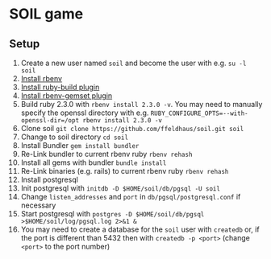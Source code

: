 # SOIL game

## Setup

1. Create a new user named `soil` and become the user with e.g. `su -l soil`
2. [Install rbenv](https://github.com/rbenv/rbenv#installation)
3. [Install ruby-build plugin](https://github.com/rbenv/ruby-build#installing-as-an-rbenv-plugin-recommended)
4. [Install rbenv-gemset plugin](https://github.com/jf/rbenv-gemset#github)
5. Build ruby 2.3.0 with `rbenv install 2.3.0 -v`. You may need to manually specify the openssl directory with e.g. `RUBY_CONFIGURE_OPTS=--with-openssl-dir=/opt rbenv install 2.3.0 -v`
6. Clone soil `git clone https://github.com/ffeldhaus/soil.git soil`
7. Change to soil directory `cd soil`
8. Install Bundler `gem install bundler`
9. Re-Link bundler to current rbenv ruby `rbenv rehash`
10. Install all gems with bundler `bundle install`
11. Re-Link binaries (e.g. rails) to current rbenv ruby `rbenv rehash`
12. Install postgresql
13. Init postgresql with `initdb -D $HOME/soil/db/pgsql -U soil`
14. Change `listen_addresses` and `port` in `db/pgsql/postgresql.conf` if necessary
15. Start postgresql with `postgres -D $HOME/soil/db/pgsql >$HOME/soil/log/pgsql.log 2>&1 &`
16. You may need to create a database for the `soil` user with `createdb` or, if the port is different than 5432 then with `createdb -p <port>` (change `<port>` to the port number)
